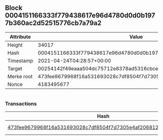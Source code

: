 ## Block 0004151166333f779438617e96d4780d0d0b1977b360ac2d52515776cb7a79a2

Attribute | Value
--- | ---
Height | 34017
Hash | 0004151166333f779438617e96d4780d0d0b1977b360ac2d52515776cb7a79a2
Timestamp | 2021-04-24T04:28:57+00:00
Target | 00254142f49eaaa504dc75712e8378ad5316cbcead634704b3734b6271167cc4
Merke root | 473fee9679968f16a531693028c7df8504f7d7305e4af206812984d3301692c7
Nonce | 4183495677

```

```

### Transactions

Hash | Amount
--- | ---
[473fee9679968f16a531693028c7df8504f7d7305e4af206812984d3301692c7](473fee9679968f16a531693028c7df8504f7d7305e4af206812984d3301692c7.md) | 10.00000000 SKEPTI 
